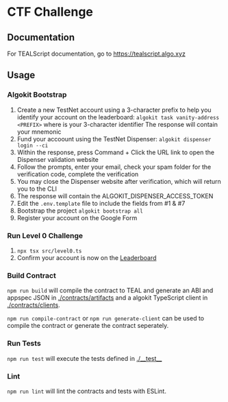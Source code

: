 # CTF Challenge

## Documentation

For TEALScript documentation, go to https://tealscript.algo.xyz

## Usage

### Algokit Bootstrap

1. Create a new TestNet account using a 3-character prefix to help you identify your account on the leaderboard:
   `algokit task vanity-address <PREFIX>` where <PREFIX> is your 3-character identifier
   The response will contain your mnemonic
3. Fund your accoount using the TestNet Dispenser:
   `algokit dispenser login --ci`
4. Within the response, press Command + Click the URL link to open the Dispenser validation website
5. Follow the prompts, enter your email, check your spam folder for the verification code, complete the verification
6. You may close the Dispenser website after verification, which will return you to the CLI
7. The response will contain the ALGOKIT_DISPENSER_ACCESS_TOKEN
8. Edit the `.env.template` file to include the fields from #1 & #7
9. Bootstrap the project
   `algokit bootstrap all`
10. Register your account on the Google Form 

### Run Level 0 Challenge
1. `npx tsx src/level0.ts`
2. Confirm your account is now on the [Leaderboard]()

### Build Contract

`npm run build` will compile the contract to TEAL and generate an ABI and appspec JSON in [./contracts/artifacts](./contracts/artifacts/) and a algokit TypeScript client in [./contracts/clients](./contracts/clients/).

`npm run compile-contract` or `npm run generate-client` can be used to compile the contract or generate the contract seperately.

### Run Tests

`npm run test` will execute the tests defined in [./\_\_test\_\_](./__test__) 

### Lint

`npm run lint` will lint the contracts and tests with ESLint.
